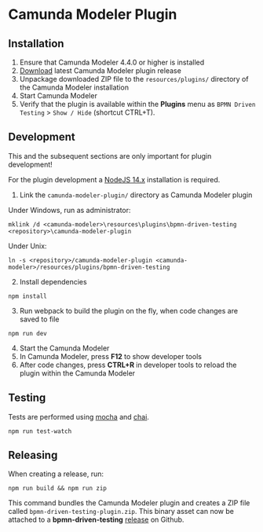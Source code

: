 # Camunda Modeler Plugin

## Installation

1. Ensure that Camunda Modeler 4.4.0 or higher is installed
2. [Download](https://github.com/camunda-community-hub/bpmn-driven-testing/releases/latest/download/bpmn-driven-testing-plugin.zip) latest Camunda Modeler plugin release
3. Unpackage downloaded ZIP file to the `resources/plugins/` directory of the Camunda Modeler installation
4. Start Camunda Modeler
5. Verify that the plugin is available within the **Plugins** menu as `BPMN Driven Testing` > `Show / Hide` (shortcut CTRL+T).

## Development
This and the subsequent sections are only important for plugin development!

For the plugin development a [NodeJS 14.x](https://nodejs.org/download/release/latest-v14.x/) installation is required.

1. Link the `camunda-modeler-plugin/` directory as Camunda Modeler plugin

Under Windows, run as administrator:

```
mklink /d <camunda-modeler>\resources\plugins\bpmn-driven-testing <repository>\camunda-modeler-plugin
```

Under Unix:

```
ln -s <repository>/camunda-modeler-plugin <camunda-modeler>/resources/plugins/bpmn-driven-testing
```

2. Install dependencies

```
npm install
```

3. Run webpack to build the plugin on the fly, when code changes are saved to file

```
npm run dev
```

4. Start the Camunda Modeler
5. In Camunda Modeler, press **F12** to show developer tools
6. After code changes, press **CTRL+R** in developer tools to reload the plugin within the Camunda Modeler

## Testing
Tests are performed using [mocha](https://mochajs.org/) and [chai](https://www.chaijs.com/).

```
npm run test-watch
```

## Releasing
When creating a release, run:

```
npm run build && npm run zip
```

This command bundles the Camunda Modeler plugin and creates a ZIP file called `bpmn-driven-testing-plugin.zip`.
This binary asset can now be attached to a **bpmn-driven-testing** [release](https://github.com/camunda-community-hub/bpmn-driven-testing/releases) on Github.
